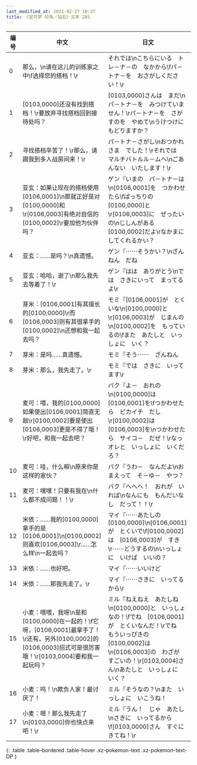 ```yaml
---
last_modified_at: 2021-02-27 10:37
title: 《宝可梦 珍珠／钻石》文本 285
---
```

| 编号 | 中文 | 日文 |
| ---- | ---- | ---- |
| 0 | 那么，\n请在这儿的训练家之中\f选择您的搭档！\r | それでは\nこちらにいる　トレ－ナ－の　なかから\fパ－トナ－を　おさがしください！\r |
| 1 | [0103,0000]还没有找到搭档！\r要放弃寻找搭档回到接待处吗？ | [0103,0000]さんは　まだ\nパ－トナ－を　みつけていません！\rパ－トナ－を　さがすのを　やめて\nうけつけに　もどりますか？ |
| 2 | 寻找搭档辛苦了！\r那么，请跟我到多人战房间来！\r | パ－トナ－さがし\nおつかれさま　でした！\rそれでは　マルチバトルル－ムへ\nごあんない　いたします！\r |
| 3 | 亚玄：如果让现在的搭档使用[0106,0001]\n那就正好是对[0100,0000]和\r[0106,0003]有绝对自信的[0100,0002]\r要加他为伙伴吗？ | ゲン『いまの　パ－トナ－は\n[0106,0001]を　つかわせたら\fばっちりの　[0100,0000]と\r[0106,0003]に　ぜったいの\nじしんがある　[0100,0002]だよ\rなかまに　してくれるかい？ |
| 4 | 亚玄：……是吗？\n真遗憾。 | ゲン『⋯⋯そうかい？\nざんねん　だね |
| 5 | 亚玄：哈哈，谢了\n那么我先去等着了！\r | ゲン『はは　ありがとう\nでは　さきにいって　まってるよ\r |
| 6 | 芽米：[0106,0001]有其擅长的[0100,0000]\r而[0106,0003]则有其很拿手的[0100,0002]\n还想和我一起去吗？ | モミ『[0106,0001]が　とくいな\n[0100,0000]と\r[0106,0003]が　じまんの\n[0100,0002]を　もっているの\fまた　あたしと　いっしょに　いく？ |
| 7 | 芽米：是吗……真遗憾。 | モミ『そう⋯⋯　ざんねん |
| 8 | 芽米：那么，我先走了。\r | モミ『では　さきに　いってます\r |
| 9 | 麦可：喂，我的[0100,0000]如果使出[0106,0001]简直无敌\r[0100,0002]要是使出[0106,0003]更是不得了哦！\r好吧，和我一起去吧？ | バク『よ－　おれの\n[0100,0000]は　[0106,0001]を\fつかわせたら　ピカイチ　だし\r[0100,0002]は　[0106,0003]を\nつかわせたら　サイコ－　だぜ！\rなっ　オレと　いっしょに　いくだろ？ |
| 10 | 麦可：哇，什么嘛\n原来你是这样的家伙？ | バク『うわ－　なんだよ\nおまえって　そ－ゆ－　やつ？ |
| 11 | 麦可：嘿嘿！只要有我在\n什么都不成问题！！\r | バク『へへへ！　おれが　いれば\nなんにも　もんだいなし　だって！！\r |
| 12 | 米依：……我的[0100,0000]拿手的是[0106,0001]\n[0100,0002]则喜欢[0106,0003]\r……怎么样\n一起去吗？ | マイ『⋯⋯あたしの　[0100,0000]\n[0106,0001]が　とくいで\f[0100,0002]は　[0106,0003]が　すき\r⋯⋯どうするの\nいっしょに　いけば　いいの？ |
| 13 | 米依：……也好吧。 | マイ『⋯⋯いいけど |
| 14 | 米依：……那我先走了。\r | マイ『⋯⋯さきに　いってるから\r |
| 15 | 小麦：喂喂，我呀\n是和[0100,0000]在一起的！\f它呀，[0106,0001]最拿手了！\r还有，另外[0100,0002]的[0106,0003]招式可是很厉害哦！\r[0103,0004]要和我一起玩吗？ | ミル『ねえねえ　あたしね\n[0100,0000]と　いっしょなの！\fでね　[0106,0001]が　とくいなんだ！\rでね　もういっぴきの　[0100,0002]は\n[0106,0003]の　わざが　すごいの！\r[0103,0004]さん\nあたしと　いっしょに　いく？ |
| 16 | 小麦：呜！\n欺负人家！最讨厌了！ | ミル『そうなの？\nまた　いっしょに　いこうね！ |
| 17 | 小麦：嗯！那么我先走了\n[0103,0000]你也快点来吧！\r | ミル『うん！　じゃ　あたし\nさきに　いってるから\f[0103,0000]さん　すぐにきてね！\r |
{: .table .table-bordered .table-hover .xz-pokemon-text .xz-pokemon-text-DP }